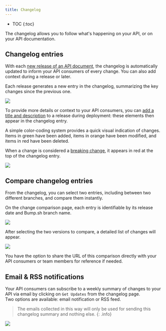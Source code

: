 ```yaml
---
title: Changelog
---
```


- TOC
{:toc}

The changelog allows you to follow what's happening on your API, or on your API documentation.

## Changelog entries

With each [new release of an API document](/help/publish-documentation/deploy-and-release-management/), the changelog is automatically updated to inform your API consumers of every change. You can also add context during a release or later.

Each release generates a new entry in the changelog, summarizing the key changes since the previous one.

![](/images/help/changelog.png)

To provide more details or context to your API consumers, you can [add a title and description](/help/publish-documentation/deploy-and-release-management/#manually-release-a-deployment) to a release during deployment: these elements then appear in the changelog entry.

A simple color-coding system provides a quick visual indication of changes. Items in green have been added, items in orange have been modified, and items in red have been deleted.

When a change is considered a [breaking change](/help/getting-started/concepts/#breaking-change), it appears in red at the top of the changelog entry.

![](/images/help/breaking-changes.png)

## Compare changelog entries

From the changelog, you can select two entries, including between two different branches, and compare them instantly.

On the change comparison page, each entry is identifiable by its release date and Bump.sh branch name.

![](/images/help/compare-changes.png)

After selecting the two versions to compare, a detailed list of changes will appear.

![](/images/help/comparison.png)

You have the option to share the URL of this comparison directly with your API consumers or team members for reference if needed.

## Email & RSS notifications

Your API consumers can subscribe to a weekly summary of changes to your API via email by clicking on `Get Updates` from the changelog page. <br>
Two options are available: email notification or RSS feed.

> The emails collected in this way will only be used for sending this changelog summary and nothing else.
{: .info}

![](/images/help/get-updates.png)